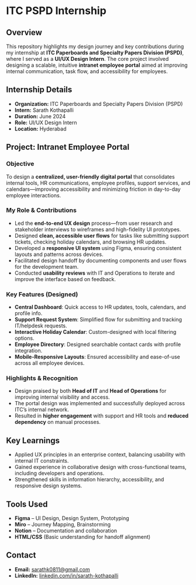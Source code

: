 # ITC PSPD Internship

## Overview  
This repository highlights my design journey and key contributions during my internship at **ITC Paperboards and Specialty Papers Division (PSPD)**, where I served as a **UI/UX Design Intern**. The core project involved designing a scalable, intuitive **intranet employee portal** aimed at improving internal communication, task flow, and accessibility for employees.

## Internship Details  
- **Organization:** ITC Paperboards and Specialty Papers Division (PSPD)  
- **Intern:** Sarath Kothapalli  
- **Duration:** June 2024  
- **Role:** UI/UX Design Intern  
- **Location:** Hyderabad  

## Project: Intranet Employee Portal

### Objective  
To design a **centralized, user-friendly digital portal** that consolidates internal tools, HR communications, employee profiles, support services, and calendars—improving accessibility and minimizing friction in day-to-day employee interactions.

### My Role & Contributions  
- Led the **end-to-end UX design** process—from user research and stakeholder interviews to wireframes and high-fidelity UI prototypes.  
- Designed **clean, accessible user flows** for tasks like submitting support tickets, checking holiday calendars, and browsing HR updates.  
- Developed a **responsive UI system** using Figma, ensuring consistent layouts and patterns across devices.  
- Facilitated design handoff by documenting components and user flows for the development team.  
- Conducted **usability reviews** with IT and Operations to iterate and improve the interface based on feedback.

### Key Features (Designed)
- **Central Dashboard**: Quick access to HR updates, tools, calendars, and profile info.  
- **Support Request System**: Simplified flow for submitting and tracking IT/helpdesk requests.  
- **Interactive Holiday Calendar**: Custom-designed with local filtering options.  
- **Employee Directory**: Designed searchable contact cards with profile integration.  
- **Mobile-Responsive Layouts**: Ensured accessibility and ease-of-use across all employee devices.

### Highlights & Recognition  
- Design praised by both **Head of IT** and **Head of Operations** for improving internal visibility and access.  
- The portal design was implemented and successfully deployed across ITC’s internal network.  
- Resulted in **higher engagement** with support and HR tools and **reduced dependency** on manual processes.

## Key Learnings  
- Applied UX principles in an enterprise context, balancing usability with internal IT constraints.  
- Gained experience in collaborative design with cross-functional teams, including developers and operations.  
- Strengthened skills in information hierarchy, accessibility, and responsive design systems.

## Tools Used  
- **Figma** – UI Design, Design System, Prototyping  
- **Miro** – Journey Mapping, Brainstorming  
- **Notion** – Documentation and collaboration  
- **HTML/CSS** (Basic understanding for handoff alignment)

## Contact  
- **Email:** sarathk0811@gmail.com  
- **LinkedIn:** [linkedin.com/in/sarath-kothapalli](https://www.linkedin.com/in/sarath-kothapalli/)

